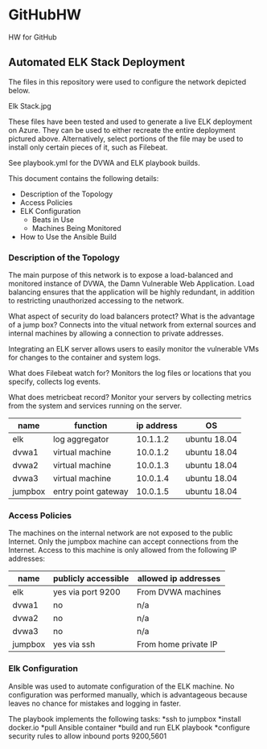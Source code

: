 # GitHubHW
HW for GitHub


## Automated ELK Stack Deployment

The files in this repository were used to configure the network depicted below.

Elk Stack.jpg

These files have been tested and used to generate a live ELK deployment on Azure. They can be used to either recreate the entire deployment pictured above. Alternatively, select portions of the file may be used to install only certain pieces of it, such as Filebeat.

See playbook.yml for the DVWA and ELK playbook builds. 

This document contains the following details:
- Description of the Topology
- Access Policies
- ELK Configuration
  - Beats in Use
  - Machines Being Monitored
- How to Use the Ansible Build


### Description of the Topology

The main purpose of this network is to expose a load-balanced and monitored instance of DVWA, the Damn Vulnerable Web Application.
Load balancing ensures that the application will be highly redundant, in addition to restricting  unauthorized accessing to the network.

What aspect of security do load balancers protect? What is the advantage of a jump box? 
Connects into the vitual network from external sources and internal machines by allowing a connection to private addresses.

Integrating an ELK server allows users to easily monitor the vulnerable VMs for changes to the container and system logs.

What does Filebeat watch for? 
Monitors the log files or locations that you specify, collects log events.

What does metricbeat record?
Monitor your servers by collecting metrics from the system and services running on the server.

| name    | function            | ip address | OS           |
|---------|---------------------|------------|--------------|
| elk     | log aggregator      | 10.1.1.2   | ubuntu 18.04 |
| dvwa1   | virtual machine     | 10.0.1.2   | ubuntu 18.04 |
| dvwa2   | virtual machine     | 10.0.1.3   | ubuntu 18.04 |
| dvwa3   | virtual machine     | 10.0.1.4   | ubuntu 18.04 |
| jumpbox | entry point gateway | 10.0.1.5   | ubuntu 18.04 |


### Access Policies

The machines on the internal network are not exposed to the public Internet. 
Only the jumpbox machine can accept connections from the Internet. Access to this machine is only allowed from the following IP addresses:

| name    | publicly accessible | allowed ip addresses  |
|---------|---------------------|-----------------------|
| elk     | yes via port 9200   | From DVWA machines    |
| dvwa1   | no                  | n/a                   |
| dvwa2   | no                  | n/a                   |
| dvwa3   | no                  | n/a                   |
| jumpbox | yes via ssh         | From home private IP  |


### Elk Configuration
Ansible was used to automate configuration of the ELK machine. No configuration was performed manually, which is advantageous because leaves no chance for mistakes and logging in faster.

The playbook implements the following tasks:
*ssh to jumpbox
*install docker.io
*pull Ansible container 
*build and run ELK playbook
*configure security rules to allow inbound ports 9200,5601
